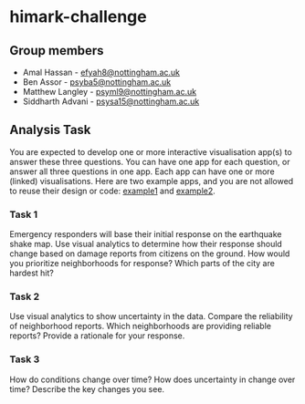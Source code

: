 # himark-challenge

## Group members
- Amal Hassan - efyah8@nottingham.ac.uk
- Ben Assor - psyba5@nottingham.ac.uk
- Matthew Langley - psyml9@nottingham.ac.uk
- Siddharth Advani - psysa15@nottingham.ac.uk


## Analysis Task
You are expected to develop one or more interactive visualisation app(s) to answer these three questions. You can have one app for each question, or answer all three questions in one app. Each app can have one or more (linked) visualisations. Here are two example apps, and you are not allowed to reuse their design or code: [example1](https://visualdata.wustl.edu/varepository/VAST%20Challenge%202019/challenges/Mini-Challenge%201/entries/Institute%20for%20the%20Promotion%20of%20Teaching%20Science%20and%20Technology/) and [example2](https://idatavisualizationlab.github.io/N/VAST19/mc1/TTU-Vuong-MC1/index.htm).

### Task 1
Emergency responders will base their initial response on the earthquake shake map. Use visual analytics to determine how their response should change based on damage reports from citizens on the ground. How would you prioritize neighborhoods for response? Which parts of the city are hardest hit?
### Task 2
Use visual analytics to show uncertainty in the data. Compare the reliability of neighborhood reports. Which neighborhoods are providing reliable reports? Provide a rationale for your response.
### Task 3
How do conditions change over time? How does uncertainty in change over time? Describe the key changes you see.



